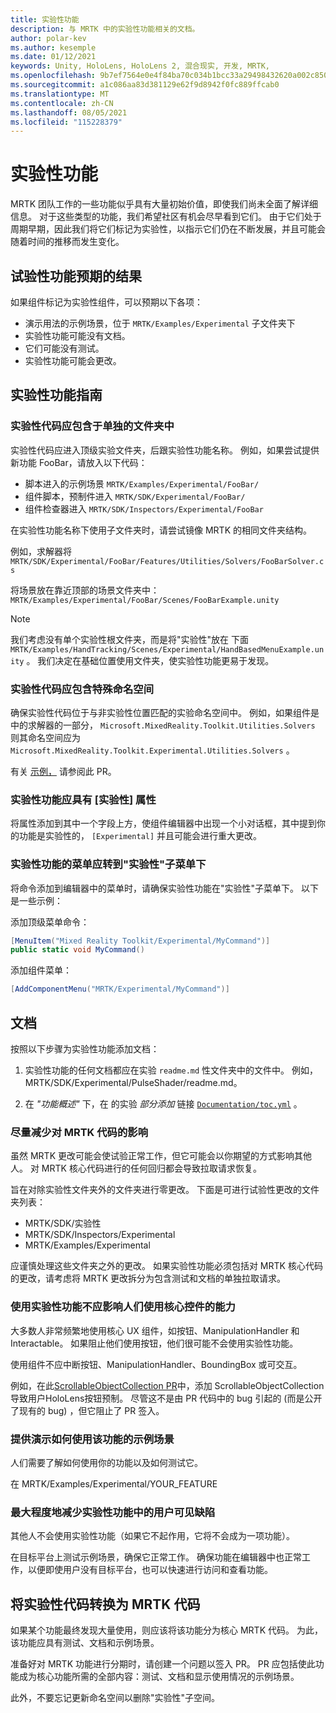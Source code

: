 ```yaml
---
title: 实验性功能
description: 与 MRTK 中的实验性功能相关的文档。
author: polar-kev
ms.author: kesemple
ms.date: 01/12/2021
keywords: Unity, HoloLens, HoloLens 2, 混合现实, 开发, MRTK,
ms.openlocfilehash: 9b7ef7564e0e4f84ba70c034b1bcc33a29498432620a002c8509de518dde479c
ms.sourcegitcommit: a1c086aa83d381129e62f9d8942f0fc889ffcab0
ms.translationtype: MT
ms.contentlocale: zh-CN
ms.lasthandoff: 08/05/2021
ms.locfileid: "115228379"
---
```

# <a name="experimental-features"></a>实验性功能

MRTK 团队工作的一些功能似乎具有大量初始价值，即使我们尚未全面了解详细信息。 对于这些类型的功能，我们希望社区有机会尽早看到它们。 由于它们处于周期早期，因此我们将它们标记为实验性，以指示它们仍在不断发展，并且可能会随着时间的推移而发生变化。

## <a name="what-to-expect-from-an-experimental-feature"></a>试验性功能预期的结果

如果组件标记为实验性组件，可以预期以下各项：

- 演示用法的示例场景，位于 `MRTK/Examples/Experimental` 子文件夹下
- 实验性功能可能没有文档。
- 它们可能没有测试。
- 实验性功能可能会更改。

## <a name="experimental-feature-guidelines"></a>实验性功能指南

### <a name="experimental-code-should-live-in-a-separate-folder"></a>实验性代码应包含于单独的文件夹中

实验性代码应进入顶级实验文件夹，后跟实验性功能名称。 例如，如果尝试提供新功能 FooBar，请放入以下代码：

- 脚本进入的示例场景 `MRTK/Examples/Experimental/FooBar/`
- 组件脚本，预制件进入 `MRTK/SDK/Experimental/FooBar/`
- 组件检查器进入 `MRTK/SDK/Inspectors/Experimental/FooBar`

在实验性功能名称下使用子文件夹时，请尝试镜像 MRTK 的相同文件夹结构。

例如，求解器将 `MRTK/SDK/Experimental/FooBar/Features/Utilities/Solvers/FooBarSolver.cs`

将场景放在靠近顶部的场景文件夹中： `MRTK/Examples/Experimental/FooBar/Scenes/FooBarExample.unity`

> [!NOTE]
> 我们考虑没有单个实验性根文件夹，而是将"实验性"放在 下面 `MRTK/Examples/HandTracking/Scenes/Experimental/HandBasedMenuExample.unity` 。 我们决定在基础位置使用文件夹，使实验性功能更易于发现。

### <a name="experimental-code-should-be-in-a-special-namespace"></a>实验性代码应包含特殊命名空间

确保实验性代码位于与非实验性位置匹配的实验命名空间中。 例如，如果组件是 中的求解器的一部分， `Microsoft.MixedReality.Toolkit.Utilities.Solvers` 则其命名空间应为 `Microsoft.MixedReality.Toolkit.Experimental.Utilities.Solvers` 。

有关 [示例，](https://github.com/microsoft/MixedRealityToolkit-Unity/pull/4532) 请参阅此 PR。

### <a name="experimental-features-should-have-an-experimental-attribute"></a>实验性功能应具有 [实验性] 属性

将属性添加到其中一个字段上方，使组件编辑器中出现一个小对话框，其中提到你的功能是实验性的， `[Experimental]` 并且可能会进行重大更改。

### <a name="menus-for-experimental-features-should-go-under-experimental-sub-menu"></a>实验性功能的菜单应转到"实验性"子菜单下

将命令添加到编辑器中的菜单时，请确保实验性功能在"实验性"子菜单下。 以下是一些示例：

添加顶级菜单命令：

```c#
[MenuItem("Mixed Reality Toolkit/Experimental/MyCommand")]
public static void MyCommand()
```

添加组件菜单：

```c#
[AddComponentMenu("MRTK/Experimental/MyCommand")]
```

## <a name="documentation"></a>文档

按照以下步骤为实验性功能添加文档：

1. 实验性功能的任何文档都应在实验 `readme.md` 性文件夹中的文件中。 例如，MRTK/SDK/Experimental/PulseShader/readme.md。

1. 在 *"功能概述"* 下，在 的实验 *部分添加* 链接 [`Documentation/toc.yml`](../toc.yml) 。

### <a name="minimize-impact-to-mrtk-code"></a>尽量减少对 MRTK 代码的影响

虽然 MRTK 更改可能会使试验正常工作，但它可能会以你期望的方式影响其他人。
对 MRTK 核心代码进行的任何回归都会导致拉取请求恢复。

旨在对除实验性文件夹外的文件夹进行零更改。 下面是可进行试验性更改的文件夹列表：

- MRTK/SDK/实验性
- MRTK/SDK/Inspectors/Experimental
- MRTK/Examples/Experimental

应谨慎处理这些文件夹之外的更改。 如果实验性功能必须包括对 MRTK 核心代码的更改，请考虑将 MRTK 更改拆分为包含测试和文档的单独拉取请求。

### <a name="using-your-experimental-feature-should-not-impact-peoples-ability-to-use-core-controls"></a>使用实验性功能不应影响人们使用核心控件的能力

大多数人非常频繁地使用核心 UX 组件，如按钮、ManipulationHandler 和 Interactable。 如果阻止他们使用按钮，他们很可能不会使用实验性功能。

使用组件不应中断按钮、ManipulationHandler、BoundingBox 或可交互。

例如，在此[ScrollableObjectCollection PR](https://github.com/microsoft/MixedRealityToolkit-Unity/pull/6001)中，添加 ScrollableObjectCollection 导致用户HoloLens按钮预制。 尽管这不是由 PR 代码中的 bug 引起的 (而是公开了现有的 bug) ，但它阻止了 PR 签入。

### <a name="provide-an-example-scene-that-demonstrates-how-to-use-the-feature"></a>提供演示如何使用该功能的示例场景

人们需要了解如何使用你的功能以及如何测试它。

在 MRTK/Examples/Experimental/YOUR_FEATURE

### <a name="minimize-user-visible-flaws-in-experimental-features"></a>最大程度地减少实验性功能中的用户可见缺陷

其他人不会使用实验性功能（如果它不起作用，它将不会成为一项功能）。

在目标平台上测试示例场景，确保它正常工作。 确保功能在编辑器中也正常工作，以便即使用户没有目标平台，也可以快速进行访问和查看功能。

## <a name="graduating-experimental-code-into-mrtk-code"></a>将实验性代码转换为 MRTK 代码

如果某个功能最终发现大量使用，则应该将该功能分为核心 MRTK 代码。 为此，该功能应具有测试、文档和示例场景。

准备好对 MRTK 功能进行分期时，请创建一个问题以签入 PR。 PR 应包括使此功能成为核心功能所需的全部内容：测试、文档和显示使用情况的示例场景。

此外，不要忘记更新命名空间以删除"实验性"子空间。
